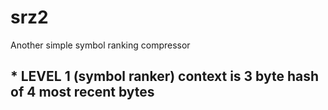 # srz2
Another simple symbol ranking compressor

## * LEVEL 1 (symbol ranker) context is 3 byte hash of 4 most recent bytes
